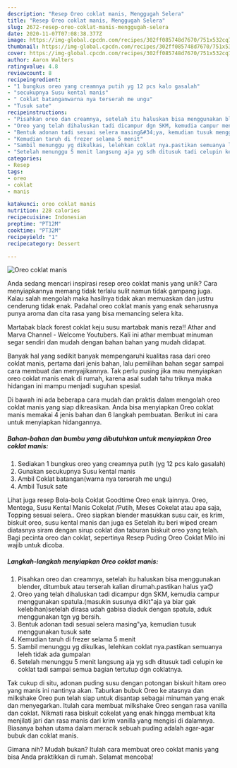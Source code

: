 ```yaml
---
description: "Resep Oreo coklat manis, Menggugah Selera"
title: "Resep Oreo coklat manis, Menggugah Selera"
slug: 2672-resep-oreo-coklat-manis-menggugah-selera
date: 2020-11-07T07:08:38.377Z
image: https://img-global.cpcdn.com/recipes/302ff085748d7670/751x532cq70/oreo-coklat-manis-foto-resep-utama.jpg
thumbnail: https://img-global.cpcdn.com/recipes/302ff085748d7670/751x532cq70/oreo-coklat-manis-foto-resep-utama.jpg
cover: https://img-global.cpcdn.com/recipes/302ff085748d7670/751x532cq70/oreo-coklat-manis-foto-resep-utama.jpg
author: Aaron Walters
ratingvalue: 4.8
reviewcount: 8
recipeingredient:
- "1 bungkus oreo yang creamnya putih yg 12 pcs kalo gasalah"
- "secukupnya Susu kental manis"
- " Coklat batanganwarna nya terserah me ungu"
- "Tusuk sate"
recipeinstructions:
- "Pisahkan oreo dan creamnya, setelah itu haluskan bisa menggunakan blender, ditumbuk atau terserah kalian dirumah.pastikan halus ya😊"
- "Oreo yang telah dihaluskan tadi dicampur dgn SKM, kemudia campur menggunakan spatula.(masukin susunya dikit&#34;aja ya biar gak kelebihan)setelah dirasa udah gabisa diaduk dengan spatula, aduk menggunakan tgn yg bersih."
- "Bentuk adonan tadi sesuai selera masing&#34;ya, kemudian tusuk menggunakan tusuk sate"
- "Kemudian taruh di frezer selama 5 menit"
- "Sambil menunggu yg dikulkas, lelehkan coklat nya.pastikan semuanya leleh tidak ada gumpalan"
- "Setelah menunggu 5 menit langsung aja yg sdh ditusuk tadi celupin ke coklat tadi sampai semua bagian tertutup dgn coklatnya."
categories:
- Resep
tags:
- oreo
- coklat
- manis

katakunci: oreo coklat manis 
nutrition: 228 calories
recipecuisine: Indonesian
preptime: "PT12M"
cooktime: "PT32M"
recipeyield: "1"
recipecategory: Dessert

---
```



![Oreo coklat manis](https://img-global.cpcdn.com/recipes/302ff085748d7670/751x532cq70/oreo-coklat-manis-foto-resep-utama.jpg)

Anda sedang mencari inspirasi resep oreo coklat manis yang unik? Cara menyiapkannya memang tidak terlalu sulit namun tidak gampang juga. Kalau salah mengolah maka hasilnya tidak akan memuaskan dan justru cenderung tidak enak. Padahal oreo coklat manis yang enak seharusnya punya aroma dan cita rasa yang bisa memancing selera kita.

Martabak black forest coklat keju susu martabak manis reza!! Athar and Marva Channel - Welcome Youtubers. Kali ini athar membuat minuman segar sendiri dan mudah dengan bahan bahan yang mudah didapat.

Banyak hal yang sedikit banyak mempengaruhi kualitas rasa dari oreo coklat manis, pertama dari jenis bahan, lalu pemilihan bahan segar sampai cara membuat dan menyajikannya. Tak perlu pusing jika mau menyiapkan oreo coklat manis enak di rumah, karena asal sudah tahu triknya maka hidangan ini mampu menjadi suguhan spesial.


Di bawah ini ada beberapa cara mudah dan praktis dalam mengolah oreo coklat manis yang siap dikreasikan. Anda bisa menyiapkan Oreo coklat manis memakai 4 jenis bahan dan 6 langkah pembuatan. Berikut ini cara untuk menyiapkan hidangannya.

<!--inarticleads1-->

##### Bahan-bahan dan bumbu yang dibutuhkan untuk menyiapkan Oreo coklat manis:

1. Sediakan 1 bungkus oreo yang creamnya putih (yg 12 pcs kalo gasalah)
1. Gunakan secukupnya Susu kental manis
1. Ambil  Coklat batangan(warna nya terserah me ungu)
1. Ambil Tusuk sate


Lihat juga resep Bola-bola Coklat Goodtime Oreo enak lainnya. Oreo, Mentega, Susu Kental Manis Cokelat /Putih, Meses Cokelat atau apa saja, Topping sesuai selera.. Oreo siapkan blender masukkan susu cair, es krim, biskuit oreo, susu kental manis dan juga es Setelah itu beri wiped cream diatasnya siram dengan sirup coklat dan taburan biskuit oreo yang telah. Bagi pecinta oreo dan coklat, sepertinya Resep Puding Oreo Coklat Milo ini wajib untuk dicoba. 

<!--inarticleads2-->

##### Langkah-langkah menyiapkan Oreo coklat manis:

1. Pisahkan oreo dan creamnya, setelah itu haluskan bisa menggunakan blender, ditumbuk atau terserah kalian dirumah.pastikan halus ya😊
1. Oreo yang telah dihaluskan tadi dicampur dgn SKM, kemudia campur menggunakan spatula.(masukin susunya dikit&#34;aja ya biar gak kelebihan)setelah dirasa udah gabisa diaduk dengan spatula, aduk menggunakan tgn yg bersih.
1. Bentuk adonan tadi sesuai selera masing&#34;ya, kemudian tusuk menggunakan tusuk sate
1. Kemudian taruh di frezer selama 5 menit
1. Sambil menunggu yg dikulkas, lelehkan coklat nya.pastikan semuanya leleh tidak ada gumpalan
1. Setelah menunggu 5 menit langsung aja yg sdh ditusuk tadi celupin ke coklat tadi sampai semua bagian tertutup dgn coklatnya.


Tak cukup di situ, adonan puding susu dengan potongan biskuit hitam oreo yang manis ini nantinya akan. Taburkan bubuk Oreo ke atasnya dan milkshake Oreo pun telah siap untuk disantap sebagai minuman yang enak dan menyegarkan. Itulah cara membuat milkshake Oreo sengan rasa vanilla dan coklat. Nikmati rasa biskuit cokelat yang enak hingga membuat kita menjilati jari dan rasa manis dari krim vanilla yang mengisi di dalamnya. Biasanya bahan utama dalam meracik sebuah puding adalah agar-agar bubuk dan coklat manis. 

Gimana nih? Mudah bukan? Itulah cara membuat oreo coklat manis yang bisa Anda praktikkan di rumah. Selamat mencoba!
